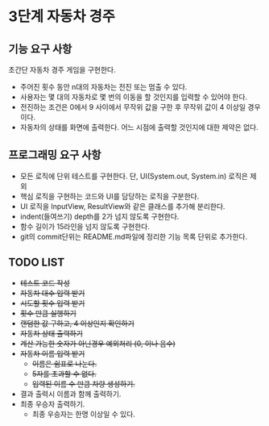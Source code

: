 # 3단계 자동차 경주

## 기능 요구 사항

초간단 자동차 경주 게임을 구현한다.

- 주어진 횟수 동안 n대의 자동차는 전진 또는 멈출 수 있다.
- 사용자는 몇 대의 자동차로 몇 번의 이동을 할 것인지를 입력할 수 있어야 한다.
- 전진하는 조건은 0에서 9 사이에서 무작위 값을 구한 후 무작위 값이 4 이상일 경우이다.
- 자동차의 상태를 화면에 출력한다. 어느 시점에 출력할 것인지에 대한 제약은 없다.

## 프로그래밍 요구 사항

- 모든 로직에 단위 테스트를 구현한다. 단, UI(System.out, System.in) 로직은 제외
- 핵심 로직을 구현하는 코드와 UI를 담당하는 로직을 구분한다.
- UI 로직을 InputView, ResultView와 같은 클래스를 추가해 분리한다.
- indent(들여쓰기) depth를 2가 넘지 않도록 구현한다.
- 함수 길이가 15라인을 넘지 않도록 구현한다.
- git의 commit단위는 README.md파일에 정리한 기능 목록 단위로 추가한다.

## TODO LIST

- ~~테스트 코드 작성~~
- ~~자동차 대수 입력 받기~~
- ~~시도할 횟수 입력 받기~~
- ~~횟수 만큼 실행하기~~
- ~~랜덤한 값 구하고, 4 이상인지 확인하기~~
- ~~자동차 상태 출력하기~~
- ~~계산 가능한 숫자가 아닌경우 예외처리 (0, 이나 음수)~~
- ~~자동차 이름 입력 받기~~
  - ~~이름은 쉼표로 나눈다.~~
  - ~~5자를 초과할 수 없다.~~
  - ~~입력된 이름 수 만큼 차량 생성하기.~~
- 결과 출력시 이름과 함께 출력하기.
- 최종 우승자 출력하기.
  - 최종 우승자는 한명 이상일 수 있다.